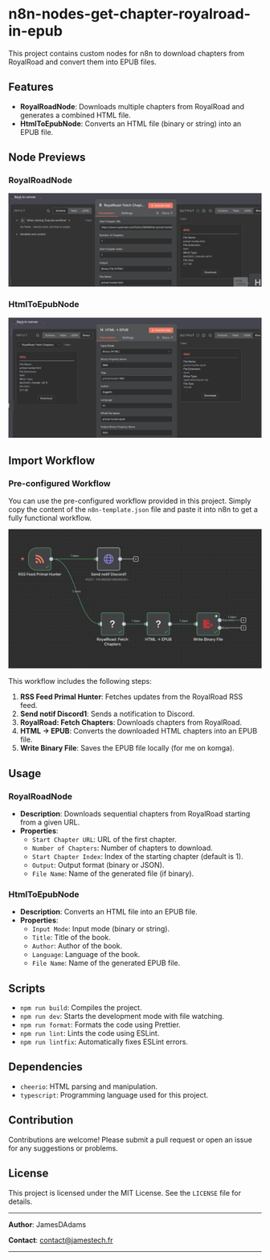 # n8n-nodes-get-chapter-royalroad-in-epub

This project contains custom nodes for n8n to download chapters from RoyalRoad and convert them into EPUB files.

## Features

- **RoyalRoadNode**: Downloads multiple chapters from RoyalRoad and generates a combined HTML file.
- **HtmlToEpubNode**: Converts an HTML file (binary or string) into an EPUB file.

## Node Previews

### RoyalRoadNode

![RoyalRoadNode](./doc/RoyalRoadNode.png)

### HtmlToEpubNode

![HtmlToEpubNode](./doc/HtmlToEpubNode.png)

## Import Workflow

### Pre-configured Workflow

You can use the pre-configured workflow provided in this project. Simply copy the content of the `n8n-template.json` file and paste it into n8n to get a fully functional workflow.

![Workflow Preview](./doc/n8n-template.png)

This workflow includes the following steps:

1. **RSS Feed Primal Hunter**: Fetches updates from the RoyalRoad RSS feed.
2. **Send notif Discord1**: Sends a notification to Discord.
3. **RoyalRoad: Fetch Chapters**: Downloads chapters from RoyalRoad.
4. **HTML → EPUB**: Converts the downloaded HTML chapters into an EPUB file.
5. **Write Binary File**: Saves the EPUB file locally (for me on komga).

## Usage

### RoyalRoadNode

- **Description**: Downloads sequential chapters from RoyalRoad starting from a given URL.
- **Properties**:
  - `Start Chapter URL`: URL of the first chapter.
  - `Number of Chapters`: Number of chapters to download.
  - `Start Chapter Index`: Index of the starting chapter (default is 1).
  - `Output`: Output format (binary or JSON).
  - `File Name`: Name of the generated file (if binary).

### HtmlToEpubNode

- **Description**: Converts an HTML file into an EPUB file.
- **Properties**:
  - `Input Mode`: Input mode (binary or string).
  - `Title`: Title of the book.
  - `Author`: Author of the book.
  - `Language`: Language of the book.
  - `File Name`: Name of the generated EPUB file.


## Scripts

- `npm run build`: Compiles the project.
- `npm run dev`: Starts the development mode with file watching.
- `npm run format`: Formats the code using Prettier.
- `npm run lint`: Lints the code using ESLint.
- `npm run lintfix`: Automatically fixes ESLint errors.

## Dependencies

- `cheerio`: HTML parsing and manipulation.
- `typescript`: Programming language used for this project.

## Contribution

Contributions are welcome! Please submit a pull request or open an issue for any suggestions or problems.

## License

This project is licensed under the MIT License. See the `LICENSE` file for details.

---

**Author**: JamesDAdams

**Contact**: contact@jamestech.fr

---
